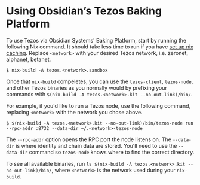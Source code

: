 # Using Obsidian’s Tezos Baking Platform

To use Tezos via Obsidian Systems' Baking Platform, start by running the following Nix command. It should take less time to run if you have [set up nix caching](https://gitlab.com/obsidian.systems/tezos-baking-platform#setting-up-nix-caching-recommended). Replace `<network>` with your desired Tezos network, i.e. zeronet, alphanet, betanet.

```
$ nix-build -A tezos.<network>.sandbox
```

Once that `nix-build` compeletes, you can use the `tezos-client`, `tezos-node`, and other Tezos binaries as you normally would by prefixing your commands with `$(nix-build -A tezos.<network>.kit --no-out-link)/bin/`.

For example, if you'd like to run a Tezos node, use the following command, replacing `<network>` with the network you chose above.

```
$ $(nix-build -A tezos.<network>.kit --no-out-link)/bin/tezos-node run --rpc-addr :8732 --data-dir ~/.<network>-tezos-node
```

The `--rpc-addr` option opens the RPC port the node listens on. The `--data-dir` is where identity and chain data are stored. You'll need to use the `--data-dir` command so `tezos-node` knows where to find the correct directory.

To see all available binaries, run `ls $(nix-build -A tezos.<network>.kit --no-out-link)/bin/`, where `<network>` is the network used during your `nix-build`.
